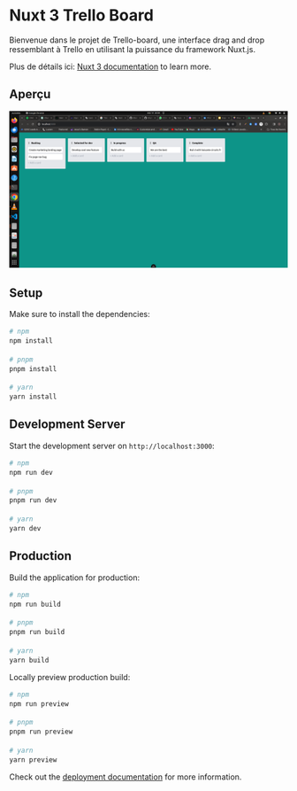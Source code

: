 # Nuxt 3 Trello Board

Bienvenue dans le projet de Trello-board, une interface drag and drop ressemblant à Trello en utilisant la puissance du framework Nuxt.js.

Plus de détails ici:  [Nuxt 3 documentation](https://nuxt.com/docs/getting-started/introduction) to learn more.

## Aperçu

![Aperçu du projet](./public/preview.png)

## Setup

Make sure to install the dependencies:

```bash
# npm
npm install

# pnpm
pnpm install

# yarn
yarn install
```

## Development Server

Start the development server on `http://localhost:3000`:

```bash
# npm
npm run dev

# pnpm
pnpm run dev

# yarn
yarn dev
```

## Production

Build the application for production:

```bash
# npm
npm run build

# pnpm
pnpm run build

# yarn
yarn build
```

Locally preview production build:

```bash
# npm
npm run preview

# pnpm
pnpm run preview

# yarn
yarn preview
```

Check out the [deployment documentation](https://nuxt.com/docs/getting-started/deployment) for more information.
